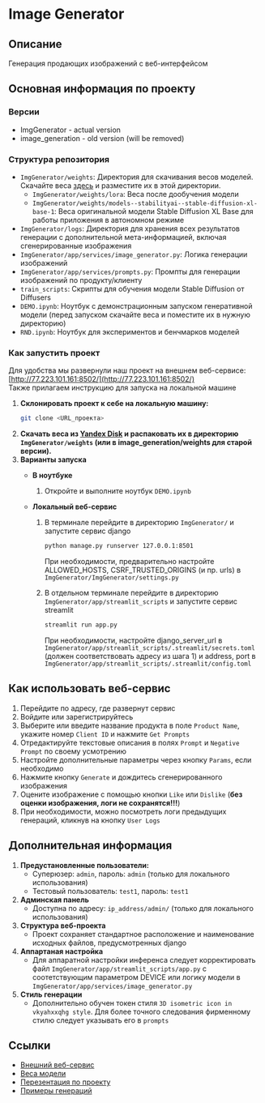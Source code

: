 # Image Generator

## Описание
Генерация продающих изображений с веб-интерфейсом

## Основная информация по проекту
### Версии
- ImgGenerator - actual version
- image_generation - old version (will be removed)

### Структура репозитория
- `ImgGenerator/weights`: Директория для скачивания весов моделей. Скачайте веса [здесь](https://disk.yandex.ru/d/dGy3tpUD90ccCg) и разместите их в этой директории.
  - `ImgGenerator/weights/lora`: Веса после дообучения модели
  - `ImgGenerator/weights/models--stabilityai--stable-diffusion-xl-base-1`: Веса оригинальной модели Stable Diffusion XL Base для работы приложения в автономном режиме
- `ImgGenerator/logs`: Директория для хранения всех результатов генерации с дополнительной мета-информацией, включая сгенерированные изображения
- `ImgGenerator/app/services/image_generator.py`: Логика генерации изображений
- `ImgGenerator/app/services/prompts.py`: Промпты для генерации изображений по продукту/клиенту
- `train_scripts`: Скрипты для обучения модели Stable Diffusion от Diffusers
- `DEMO.ipynb`: Ноутбук с демонстрационным запуском генеративной модели (перед запуском скачайте веса и поместите их в нужную директорию)
- `RND.ipynb`: Ноутбук для экспериментов и бенчмарков моделей

### Как запустить проект
Для удобства мы развернули наш проект на внешнем веб-сервисе: [http://77.223.101.161:8502/](http://77.223.101.161:8502/) \
Также прилагаем инструкцию для запуска на локальной машине

1. **Склонировать проект к себе на локальную машину:**
    ```bash
    git clone <URL_проекта>
    ```
2. **Скачать веса из [Yandex Disk](https://disk.yandex.ru/d/dGy3tpUD90ccCg) и распаковать их в директорию `ImgGenerator/weights` (или в image_generation/weights для старой версии).**
3. **Варианты запуска**
    - **В ноутбуке**
        1. Откройте и выполните ноутбук `DEMO.ipynb`

    - **Локальный веб-сервис**
        1. В терминале перейдите в директорию `ImgGenerator/` и запустите сервис django       
            ```bash
            python manage.py runserver 127.0.0.1:8501
            ```
            При необходимости, предварительно настройте ALLOWED_HOSTS, CSRF_TRUSTED_ORIGINS (и пр. urls) в `ImgGenerator/ImgGenerator/settings.py`
            
        2. В отдельном терминале перейдите в директорию `ImgGenerator/app/streamlit_scripts` и запустите сервис streamlit
            ```bash
            streamlit run app.py
            ```
            При необходимости, настройте django_server_url в `ImgGenerator/app/streamlit_scripts/.streamlit/secrets.toml` (должен соответствовать адресу из шага 1) и address, port в `ImgGenerator/app/streamlit_scripts/.streamlit/config.toml`


## Как использовать веб-сервис
1. Перейдите по адресу, где развернут сервис
2. Войдите или зарегистрируйтесь
3. Выберите или введите название продукта в поле `Product Name`, укажите номер `Client ID` и нажмите `Get Prompts`
4. Отредактируйте текстовые описания в полях `Prompt` и `Negative Prompt` по своему усмотрению
5. Настройте дополнительные параметры через кнопку `Params`, если необходимо
6. Нажмите кнопку `Generate` и дождитесь сгенерированного изображения
7. Оцените изображение с помощью кнопки `Like` или `Dislike` (**без оценки изображения, логи не сохранятся!!!**)
8. При необходимости, можно посмотреть логи предыдущих генераций, кликнув на кнопку `User Logs`

## Дополнительная информация
1. **Предустановленные пользователи:**
    - Суперюзер: `admin`, пароль: `admin` (только для локального использования)
    - Тестовый пользователь: `test1`, пароль: `test1`
2. **Админская панель**
    - Доступна по адресу: `ip_address/admin/` (только для локального использования)
3. **Структура веб-проекта**
    - Проект сохраняет стандартное расположение и наименование исходных файлов, предусмотренных django
4. **Аппартаная настройка**
    - Для аппаратной настройки инференса следует корректировать файл `ImgGenerator/app/streamlit_scripts/app.py` с соотетствующим параметром DEVICE или логику модели в `ImgGenerator/app/services/image_generator.py`
5. **Стиль генерации**
    - Дополнительно обучен токен стиля `3D isometric icon in vkyahxxqhg style`. Для более точного следования фирменному стилю следует указывать его в `prompts`

## Ссылки
- [Внешний веб-сервис](http://77.223.101.161:8502/)
- [Веса модели](https://disk.yandex.ru/d/MoS-gfJ4HmnbGQ)
- [Перезентация по проекту](https://disk.yandex.ru/i/PbJZT9FiVNL2mg)
- [Примеры генераций](https://disk.yandex.ru/d/LclIO4S5KGGf5A)

